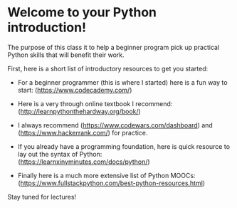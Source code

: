 # Welcome to your Python introduction!

The purpose of this class it to help a beginner program pick up practical Python skills that will benefit their work.

First, here is a short list of introductory resources to get you started:

* For a beginner programmer (this is where I started) here is a fun way to start: (https://www.codecademy.com/)

* Here is a very through online textbook I recommend: (http://learnpythonthehardway.org/book/)

* I always recommend (https://www.codewars.com/dashboard) and (https://www.hackerrank.com/) for practice.  

* If you already have a programming foundation, here is quick resource to lay out the syntax of Python: (https://learnxinyminutes.com/docs/python/)

* Finally here is a much more extensive list of Python MOOCs: (https://www.fullstackpython.com/best-python-resources.html)

Stay tuned for lectures!
